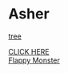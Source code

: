 <h1> Asher </h1>
  <a href="new treeee new new.html"> tree </a>




<a href="color tweeeeeeeeeen.html"> CLICK HERE </a> 
<br> 
<a href = "FlappyMonster.html"> Flappy Monster </a>
